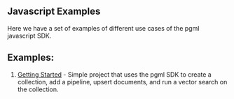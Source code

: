 ## Javascript Examples

Here we have a set of examples of different use cases of the pgml javascript SDK.

## Examples:

1. [Getting Started](./getting-started/) - Simple project that uses the pgml SDK to create a collection, add a pipeline, upsert documents, and run a vector search on the collection.
